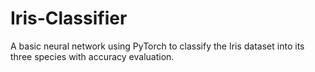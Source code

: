 # Iris-Classifier
A basic neural network using PyTorch to classify the Iris dataset into its three species with accuracy evaluation.
